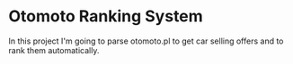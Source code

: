 # Otomoto Ranking System

In this project I'm going to parse otomoto.pl to get car selling offers and to rank them automatically.

